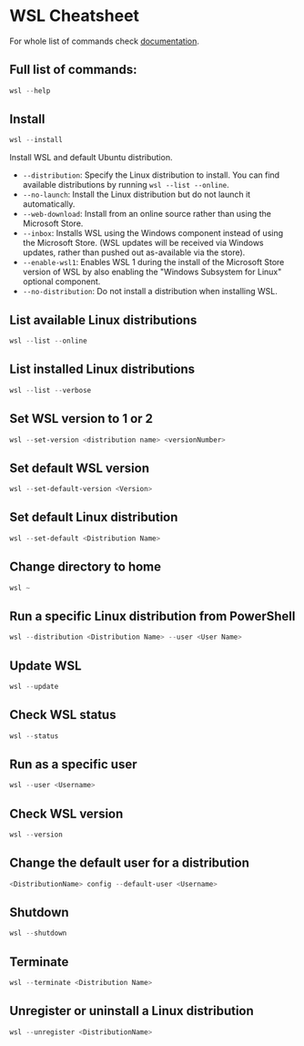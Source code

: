# WSL Cheatsheet
For whole list of commands check [documentation](https://learn.microsoft.com/en-us/windows/wsl/basic-commands).
## Full list of commands:
```powershell
wsl --help
```
## Install
```powershell
wsl --install
```
Install WSL and default Ubuntu distribution.

- `--distribution`: Specify the Linux distribution to install. You can find available distributions by running `wsl --list --online`.
- `--no-launch`: Install the Linux distribution but do not launch it automatically.
- `--web-download`: Install from an online source rather than using the Microsoft Store.
- `--inbox`: Installs WSL using the Windows component instead of using the Microsoft Store. (WSL updates will be received via Windows updates, rather than pushed out as-available via the store).
- `--enable-wsl1`: Enables WSL 1 during the install of the Microsoft Store version of WSL by also enabling the "Windows Subsystem for Linux" optional component.
- `--no-distribution`: Do not install a distribution when installing WSL.
## List available Linux distributions
```powershell
wsl --list --online
```
## List installed Linux distributions
```powershell
wsl --list --verbose
```
## Set WSL version to 1 or 2
```powershell
wsl --set-version <distribution name> <versionNumber>
```
## Set default WSL version
```powershell
wsl --set-default-version <Version>
```
## Set default Linux distribution
```powershell
wsl --set-default <Distribution Name>
```
## Change directory to home
```powershell
wsl ~
```
## Run a specific Linux distribution from PowerShell
```powershell
wsl --distribution <Distribution Name> --user <User Name>
```
## Update WSL
```powershell
wsl --update
```
## Check WSL status
```powershell
wsl --status
```
## Run as a specific user
```powershell
wsl --user <Username>
```
## Check WSL version
```powershell
wsl --version
```
## Change the default user for a distribution
```powershell
<DistributionName> config --default-user <Username>
```
## Shutdown
```powershell
wsl --shutdown
```
## Terminate
```powershell
wsl --terminate <Distribution Name>
```
## Unregister or uninstall a Linux distribution
```powershell
wsl --unregister <DistributionName>
```